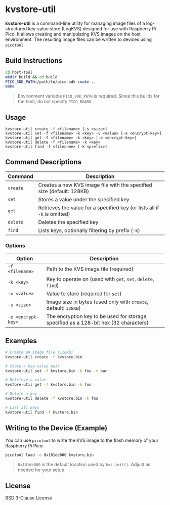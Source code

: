 # kvstore-util

**kvstore-util** is a command-line utility for managing image files of a log-structured key-value store (LogKVS) designed for use with Raspberry Pi Pico.
It allows creating and manipulating KVS images on the host environment. The resulting image files can be written to devices using `picotool`.

## Build Instructions

```bash
cd host-tool
mkdir build && cd build
PICO_SDK_PATH=/path/to/pico-sdk cmake ..
make
```

> Environment variable `PICO_SDK_PATH` is required. Since this builds for the host, do not specify `PICO_BOARD`.

## Usage

```
kvstore-util create -f <filename> [-s <size>]
kvstore-util set -f <filename> -k <key> -v <value> [-e <encrypt-key>]
kvstore-util get -f <filename> -k <key> [-e <encrypt-key>]
kvstore-util delete -f <filename> -k <key>
kvstore-util find -f <filename> [-k <prefix>]
```

## Command Descriptions

| Command    | Description                                                                 |
|------------|-----------------------------------------------------------------------------|
| `create`   | Creates a new KVS image file with the specified size (default: 128KB)       |
| `set`      | Stores a value under the specified key                                      |
| `get`      | Retrieves the value for a specified key (or lists all if `-k` is omitted)   |
| `delete`   | Deletes the specified key                                                   |
| `find`     | Lists keys, optionally filtering by prefix (`-k`)                           |

### Options

| Option               | Description                                                                          |
|----------------------|--------------------------------------------------------------------------------------|
| `-f <filename>`      | Path to the KVS image file (required)                                                |
| `-k <key>`           | Key to operate on (used with `get`, `set`, `delete`, `find`)                         |
| `-v <value>`         | Value to store (required for `set`)                                                  |
| `-s <size>`          | Image size in bytes (used only with `create`, default: `128KB`)                      |
| `-e <encrypt-key>`   | The encryption key to be used for storage, specified as a 128-bit hex (32 characters)|

## Examples

```bash
# Create an image file (128KB)
kvstore-util create -f kvstore.bin

# Store a key-value pair
kvstore-util set -f kvstore.bin -k foo -v bar

# Retrieve a value
kvstore-util get -f kvstore.bin -k foo

# Delete a key
kvstore-util delete -f kvstore.bin -k foo

# List all keys
kvstore-util find -f kvstore.bin
```

## Writing to the Device (Example)

You can use `picotool` to write the KVS image to the flash memory of your Raspberry Pi Pico:

```bash
picotool load -o 0x101de000 kvstore.bin
```

> `0x101de000` is the default location used by `kvs_init()`. Adjust as needed for your setup.


## License

BSD 3-Clause License
